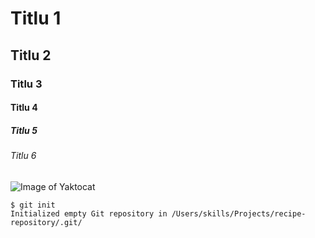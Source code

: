 # Titlu 1
## Titlu 2
### Titlu 3
#### Titlu 4
##### Titlu 5
######  Titlu 6

![Image of Yaktocat](https://octodex.github.com/images/yaktocat.png)

```
$ git init
Initialized empty Git repository in /Users/skills/Projects/recipe-repository/.git/
```
